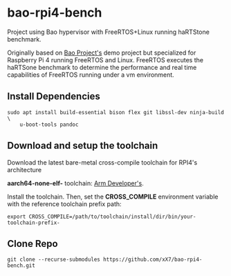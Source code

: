 # bao-rpi4-bench
Project using Bao hypervisor with FreeRTOS+Linux running haRTStone benchmark.

Originally based on [Bao Project's][bao] demo project but specialized for Raspberry Pi 4
running FreeRTOS and Linux. FreeRTOS executes the haRTSone benchmark to determine the performance and real time capabilities of
FreeRTOS running under a vm environment.

## Install Dependencies

```
sudo apt install build-essential bison flex git libssl-dev ninja-build \
    u-boot-tools pandoc
```
## Download and setup the toolchain

Download the latest bare-metal cross-compile toolchain for RPI4's architecture

**aarch64-none-elf-** toolchain: [Arm Developer's][arm-toolchains].

Install the toolchain. Then, set the **CROSS_COMPILE** environment variable 
with the reference toolchain prefix path:

```
export CROSS_COMPILE=/path/to/toolchain/install/dir/bin/your-toolchain-prefix-
```

## Clone Repo
```
git clone --recurse-submodules https://github.com/xX7/bao-rpi4-bench.git
```

<!-- Links -->

[arm-toolchains]: https://developer.arm.com/tools-and-software/open-source-software/developer-tools/gnu-toolchain/gnu-a/downloads
[bao]: https://github.com/bao-project
